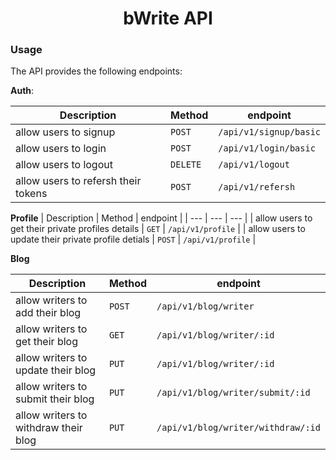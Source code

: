 <h1 align="center">bWrite API</h1>



### Usage

The API provides the following endpoints:

**Auth**: 

| Description |  Method   |   endpoint  | 
| --- | --- | --- | 
| allow users to signup | `POST` | `/api/v1/signup/basic` | 
| allow users to login | `POST` | `/api/v1/login/basic` | 
| allow users to logout | `DELETE` | `/api/v1/logout` | 
| allow users to refersh their tokens | `POST` | `/api/v1/refersh` |

**Profile**
| Description |  Method   |   endpoint  | 
| --- | --- | --- | 
| allow users to get their private profiles details | `GET` | `/api/v1/profile` | 
| allow users to update their private profile detials | `POST` | `/api/v1/profile` | 

**Blog**


| Description |  Method   |   endpoint  | 
| --- | --- | --- | 
| allow writers to add their blog | `POST` | `/api/v1/blog/writer` | 
| allow writers to get their blog | `GET` | `/api/v1/blog/writer/:id` | 
| allow writers to update their blog | `PUT` | `/api/v1/blog/writer/:id` | 
| allow writers to submit their blog | `PUT` | `/api/v1/blog/writer/submit/:id` | 
| allow writers to withdraw their blog | `PUT` | `/api/v1/blog/writer/withdraw/:id` | 









